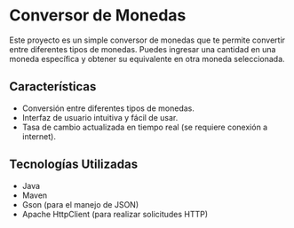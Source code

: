 # Conversor de Monedas

Este proyecto es un simple conversor de monedas que te permite convertir entre diferentes tipos de monedas. Puedes ingresar una cantidad en una moneda específica y obtener su equivalente en otra moneda seleccionada.

## Características

- Conversión entre diferentes tipos de monedas.
- Interfaz de usuario intuitiva y fácil de usar.
- Tasa de cambio actualizada en tiempo real (se requiere conexión a internet).

## Tecnologías Utilizadas

- Java
- Maven
- Gson (para el manejo de JSON)
- Apache HttpClient (para realizar solicitudes HTTP)
